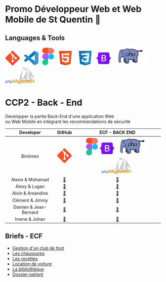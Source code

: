 # Promo Développeur Web et Web Mobile de St Quentin 👋

## Languages & Tools 
![imgGit](./profile/img/git.svg)&nbsp;&nbsp;
![imgVscode](./profile/img/vscode.svg)&nbsp;&nbsp;
![imgFigma](./profile/img/figma.svg)&nbsp;&nbsp;
![imgHtml](./profile/img/html.svg) &nbsp;&nbsp;
![imgCSS](./profile/img/css.svg)&nbsp;&nbsp;
![imgBootStrap](./profile/img/bootstrap.svg)&nbsp;&nbsp; 
![imgPhp](./profile/img/php2.svg)&nbsp;&nbsp;
![imgPhpMyAdmin](./profile/img/PhpMyAdmin.svg)&nbsp;&nbsp;

# CCP2 - Back - End
Développer la partie Back-End d'une application Web  
ou Web Mobile en intégrant les recommandations de sécurité 

|Developer|GitHub| ECF - BACK END  |
|:---------:|:------:|:-----:|
 Binômes|![imgGit](./profile/img/git.svg)| ![imgFigma](./profile/img/figma.svg)&nbsp;![imgBootStrap](./profile/img/bootstrap.svg)&nbsp; ![imgPHP](./profile/img/php2.svg)&nbsp;![imgPhpMyAdmin](./profile/img/PhpMyAdmin.svg)&nbsp;|
|Alexis & Mohamad| <a href="">🔗</a> | <a href="https://github.com/DWWM-STQ/ActuFoot.git">🔗</a> |
|Alexy & Logan| <a href="">🔗</a> | <a href="https://github.com/DWWM-STQ/CHAUSS-EXPRESS.git">🔗</a> |
|Alvin & Amandine| <a href="">🔗</a> | <a href="https://github.com/DWWM-STQ/recette.git">🔗</a> |
|Clément & Jimmy| <a href="">🔗</a> | <a href="https://github.com/DWWM-STQ/Location.git">🔗</a> |
|Damien & Jean-Bernard| <a href="">🔗</a> | <a href="https://github.com/DWWM-STQ/BibliotheKa.git">🔗</a> |
|Imene & Johan| <a href="">🔗</a> | <a href="https://github.com/DWWM-STQ/myDoc.git">🔗</a> |


## Briefs - ECF
* [Gestion d'un club de foot](https://github.com/DWWM-STQ/Brief_ClubDeFoot.git)
* [Les chaussures](https://github.com/DWWM-STQ/Brief_Chaussures.git)
* [Les recettes](https://github.com/DWWM-STQ/Brief_Recettes.git)
* [Location de voiture](https://github.com/DWWM-STQ/Brief_Location.git)
* [La bibliothèque](https://github.com/DWWM-STQ/Brief_Bibliotheque.git)
* [Dossier patient](https://github.com/DWWM-STQ/Brief_DossierPatient.git)

<!--

**Here are some ideas to get you started:**

🙋‍♀️ A short introduction - what is your organization all about?
🌈 Contribution guidelines - how can the community get involved?
👩‍💻 Useful resources - where can the community find your docs? Is there anything else the community should know?
🍿 Fun facts - what does your team eat for breakfast?
🧙 Remember, you can do mighty things with the power of [Markdown](https://docs.github.com/github/writing-on-github/getting-started-with-writing-and-formatting-on-github/basic-writing-and-formatting-syntax)
-->
